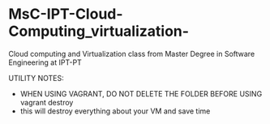 # MsC-IPT-Cloud-Computing_virtualization-
Cloud computing and Virtualization class from Master Degree in Software Engineering at IPT-PT

UTILITY NOTES:
- WHEN USING VAGRANT, DO NOT DELETE THE FOLDER BEFORE USING vagrant destroy
- this will destroy everything about your VM and save time